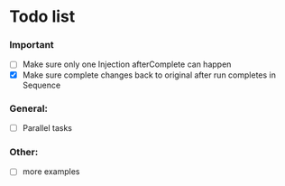 # Todo list

### Important
- [ ] Make sure only one Injection afterComplete can happen
- [x] Make sure complete changes back to original after run completes in Sequence

### General:

- [ ] Parallel tasks

### Other:

- [ ] more examples
